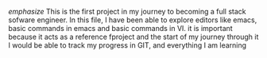 *emphasize*
This is the first project in my journey to becoming a full stack sofware engineer. In this file, I have been able to explore editors like emacs, basic commands in emacs and basic commands in VI.
it is important because it acts as a reference fproject and the start of my journey
through it I would be able to track my progress in GIT, and everything I am learning

